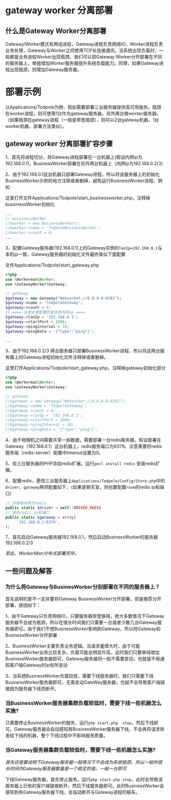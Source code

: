 # gateway worker 分离部署

## 什么是Gateway Worker分离部署
Gateway/Worker模式有两组进程，Gateway进程负责网络IO，Worker进程负责业务处理，Gateway与Worker之间使用TCP长连接通讯。当系统出现负载时，一般都是业务进程Worker出现瓶颈。我们可以把Gateway Worker分开部署在不同的服务器上，单独增加Worker服务器提升系统负载能力。同理，如果Gateway进程出现瓶颈，则增加Gateway服务器。

# 部署示例

以Applications/Todpole为例，假如需要部署三台服务器提供高可用服务。瓶颈在worker进程，则可使用1台作为gateway服务器，另外两台做worker服务器。（如果瓶颈在gateway进程（一般是带宽瓶颈），则可以2台gateway机器，1台worker机器，部署方法类似）。


## gateway worker 分离部署扩容步骤
1、首先将进程切分，将Gateway进程部署在一台机器上(假设内网ip为192.168.0.1)，BusinessWorker部署在另外两台机器上（内网ip为192.168.0.2/3）

2、由于192.168.0.1这台机器只部署Gateway进程，所以将该服务器上的初始化BusinessWorker示例的地方注释或者删掉，避免运行BusinessWorker进程，例如

这里打开文件Applications/Todpole/start_businessworker.php，注释掉bussinessWorker初始化

```php
...
// bussinessWorker
//$worker = new BusinessWorker();
//$worker->name = 'TodpoleBusinessWorker';
//$worker->count = 4;
...
```

3、配置Gateway服务器(192.168.0.1)上的Gateway实例的```lanIp=192.168.0.1```与本机ip一致，Gateway服务器的初始化文件最终类似下面配置

文件Applications/Todpole/start_gateway.php
```php
<?php
use \Workerman\Worker;
use \GatewayWorker\Gateway;

// gateway
$gateway = new Gateway("Websocket://0.0.0.0:8282");
$gateway->name = 'TodpoleGateway';
$gateway->count = 4;
// ==== 注意这里配置的是本机内网ip ====
$gateway->lanIp = '192.168.0.1';
$gateway->startPort = 2000;
$gateway->pingInterval = 10;
$gateway->pingData = '{"type":"ping"}';

...
```

3、由于192.168.0.2/3 两台服务器只部署BusinessWorker进程，所以将这两台服务器上的Gateway进程初始化文件注释掉或者删掉。

这里打开Applications/Todpole/start_gateway.php，注释掉gateway初始化部分

```php
<?php
use \Workerman\Worker;
use \GatewayWorker\Gateway;

// gateway
//$gateway = new Gateway("Websocket://0.0.0.0:8282");
//$gateway->name = 'TodpoleGateway';
//$gateway->count = 4;
//$gateway->lanIp = '192.168.0.1';
//$gateway->startPort = 2000;
//$gateway->pingInterval = 10;
//$gateway->pingData = '{"type":"ping"}';

```

4、由于物理机之间需要共享一些数据，需要部署一台redis服务器，假设部署在Gateway（192.168.0.1）这台机器上，redis服务端口为6379。注意需要将redis服务端（redis-server）配置中timeout设置为0。

5、给三台服务器的PHP添加redis扩展。运行```pecl install redis``` 安装redis扩展。

6、配置redis，更改三台服务器上```Applications/Todpole/Config/Store.php```中的```driver```、```gateway```两项配置如下，（如果是聊天室，则也要配置```room```的redis ip和端口）

```php
// 存储驱动改为redis
public static $driver = self::DRIVER_REDIS
// 更改redis ip和端口
public static $gateway = array(
     '192.168.0.1:6379',
);

```

7、首先启动Gateway服务器192.168.0.1，然后启动BusinessWorker的服务器192.168.0.2/3

*至此，WorkerMan分布式部署完毕。*

## 一些问题及解答

### 为什么将Gateway与BusinesWorker分别部署在不同的服务器上？
首先说明的是不一定非要将Gateway BusinessWorker分开部署，但是推荐分开部署，原因如下：

1、由于Gateway只负责网络IO，只要服务器带宽够用，绝大多数情况下Gateway服务器不会成为瓶颈，所以在很长时间我们只需要一台或者少数几台Gateway服务器即可。由于我们不想BusinessWorker影响到Gateway，所以将Gateway和BusinessWorker分开部署

2、BusinessWorker主要负责业务逻辑。当请求量增大时，由于可能BusinessWorker业务比较复杂，负载可能会明显升高，这时我们只要单纯增加BusinessWorker服务器即可，Gateway服务器则一般不需要变动，也就是不用通知客户端Gateway的ip有所变动

3、当系统BusinessWorker负载较低，需要下线服务器时，我们只需要下线BusinessWorker服务器即可，无需变动GateWay服务器，也就不会导致客户端链接因为服务器下线而断开。


### 当BusinessWorker服务器集群负载较低时，需要下线一些机器怎么实施?
只需要停止BusinessWorker的服务，运行```php start.php  stop```，然后下线即可。Gateway服务器会自动感知有BusinessWorker服务器下线，不会再将请求转发给下线的机器，整个下线过程中不影响服务质量。

### 当Gateway服务器集群负载较低时，需要下线一些机器怎么实施?
*首先还是要说明下Gateway服务器一般情况下不会成为系统瓶颈，所以一般你很长时间内Gateway服务器数量是一个稳定的值，一般一台即可*

下线Gateway服务器，首先停止服务，运行```php start.php stop```，此时会导致该服务器上已有的客户端链接断开，然后下线服务器即可。此时BusinessWorker会感知到有Gateway服务器下线，会自动断开与Gateway进程的联系。
